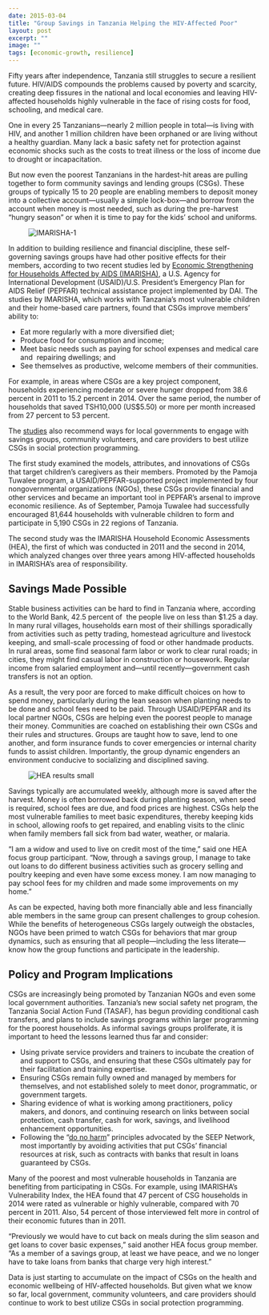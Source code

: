 ```yaml
---
date: 2015-03-04
title: "Group Savings in Tanzania Helping the HIV-Affected Poor"
layout: post
excerpt: ""
image: ""
tags: [economic-growth, resilience]
---
```

<p>Fifty years after independence, Tanzania still struggles to secure a resilient future. HIV/AIDS compounds the problems caused by poverty and scarcity, creating deep fissures in the national and local economies and leaving HIV-affected households highly vulnerable in the face of rising costs for food, schooling, and medical care.</p><p>One in every 25 Tanzanians—nearly 2 million people in total—is living with HIV, and another 1 million children have been orphaned or are living without a healthy guardian. Many lack a basic safety net for protection against economic shocks such as the costs to treat illness or the loss of income due to drought or incapacitation.</p><p>But now even the poorest Tanzanians in the hardest-hit areas are pulling together to form community savings and lending groups (CSGs). These groups of typically 15 to 20 people are enabling members to deposit money into a collective account—usually a simple lock-box—and borrow from the account when money is most needed, such as during the pre-harvest “hungry season” or when it is time to pay for the kids’ school and uniforms.</p><figure class="kg-card kg-image-card"><img src="https://pubs.ghost.io/uploads/IMARISHA-1.jpg" class="kg-image" alt="IMARISHA-1" loading="lazy"></figure><p>In addition to building resilience and financial discipline, these self-governing savings groups have had other positive effects for their members, according to two recent studies led by <a href="http://dai.com/our-work/projects/tanzania%E2%80%94economic-strenghthening-households-affected-aids-imarisha">Economic Strengthening for Households Affected by AIDS (IMARISHA)</a>, a U.S. Agency for International Development (USAID)/U.S. President’s Emergency Plan for AIDS Relief (PEPFAR) technical assistance project implemented by DAI. The studies by IMARISHA, which works with Tanzania’s most vulnerable children and their home-based care partners, found that CSGs improve members’ ability to:</p><ul><li>Eat more regularly with a more diversified diet;</li><li>Produce food for consumption and income;</li><li>Meet basic needs such as paying for school expenses and medical care and  repairing dwellings; and</li><li>See themselves as productive, welcome members of their communities.</li></ul><p>For example, in areas where CSGs are a key project component, households experiencing moderate or severe hunger dropped from 38.6 percent in 2011 to 15.2 percent in 2014. Over the same period, the number of households that saved TSH10,000 (US$5.50) or more per month increased from 27 percent to 53 percent.</p><p>The <a href="https://pubs.ghost.io/uploads/Community%20Savings%20Groups%20Paper%20for%20Arusha%20-%20DAI-%20Final.docx">studies</a> also recommend ways for local governments to engage with savings groups, community volunteers, and care providers to best utilize CSGs in social protection programming.</p><p>The first study examined the models, attributes, and innovations of CSGs that target children’s caregivers as their members. Promoted by the Pamoja Tuwalee program, a USAID/PEPFAR-supported project implemented by four nongovernmental organizations (NGOs), these CSGs provide financial and other services and became an important tool in PEPFAR’s arsenal to improve economic resilience. As of September, Pamoja Tuwalee had successfully encouraged 81,644 households with vulnerable children to form and participate in 5,190 CSGs in 22 regions of Tanzania.</p><p>The second study was the IMARISHA Household Economic Assessments (HEA), the first of which was conducted in 2011 and the second in 2014, which analyzed changes over three years among HIV-affected households in IMARISHA’s area of responsibility.</p><h2 id="savings-made-possible">Savings Made Possible</h2><p>Stable business activities can be hard to find in Tanzania where, according to the World Bank, 42.5 percent of  the people live on less than $1.25 a day. In many rural villages, households earn most of their shillings sporadically from activities such as petty trading, homestead agriculture and livestock keeping, and small-scale processing of food or other handmade products. In rural areas, some find seasonal farm labor or work to clear rural roads; in cities, they might find casual labor in construction or housework. Regular income from salaried employment and—until recently—government cash transfers is not an option.</p><p>As a result, the very poor are forced to make difficult choices on how to spend money, particularly during the lean season when planting needs to be done and school fees need to be paid. Through USAID/PEPFAR and its local partner NGOs, CSGs are helping even the poorest people to manage their money. Communities are coached on establishing their own CSGs and their rules and structures. Groups are taught how to save, lend to one another, and form insurance funds to cover emergencies or internal charity funds to assist children. Importantly, the group dynamic engenders an environment conducive to socializing and disciplined saving.</p><figure class="kg-card kg-image-card"><img src="https://pubs.ghost.io/uploads/HEA%20results%20small.jpg" class="kg-image" alt="HEA results small" loading="lazy"></figure><p>Savings typically are accumulated weekly, although more is saved after the harvest. Money is often borrowed back during planting season, when seed is required, school fees are due, and food prices are highest. CSGs help the most vulnerable families to meet basic expenditures, thereby keeping kids in school, allowing roofs to get repaired, and enabling visits to the clinic when family members fall sick from bad water, weather, or malaria.</p><p>“I am a widow and used to live on credit most of the time,” said one HEA focus group participant. “Now, through a savings group, I manage to take out loans to do different business activities such as grocery selling and poultry keeping and even have some excess money. I am now managing to pay school fees for my children and made some improvements on my home.”</p><p>As can be expected, having both more financially able and less financially able members in the same group can present challenges to group cohesion. While the benefits of heterogeneous CSGs largely outweigh the obstacles, NGOs have been primed to watch CSGs for behaviors that mar group dynamics, such as ensuring that all people—including the less literate—know how the group functions and participate in the leadership.</p><h2 id="policy-and-program-implications">Policy and Program Implications</h2><p>CSGs are increasingly being promoted by Tanzanian NGOs and even some local government authorities. Tanzania’s new social safety net program, the Tanzania Social Action Fund (TASAF), has begun providing conditional cash transfers, and plans to include savings programs within larger programming for the poorest households. As informal savings groups proliferate, it is important to heed the lessons learned thus far and consider:</p><ul><li>Using private service providers and trainers to incubate the creation of and support to CSGs, and ensuring that these CSGs ultimately pay for their facilitation and training expertise.</li><li>Ensuring CSGs remain fully owned and managed by members for themselves, and not established solely to meet donor, programmatic, or government targets.</li><li>Sharing evidence of what is working among practitioners, policy makers, and donors, and continuing research on links between social protection, cash transfer, cash for work, savings, and livelihood enhancement opportunities.</li><li>Following the “<a href="http://seeplearning.org/donoharm/">do no harm</a>” principles advocated by the SEEP Network, most importantly by avoiding activities that put CSGs’ financial resources at risk, such as contracts with banks that result in loans guaranteed by CSGs.</li></ul><p>Many of the poorest and most vulnerable households in Tanzania are benefiting from participating in CSGs. For example, using IMARISHA’s Vulnerability Index, the HEA found that 47 percent of CSG households in 2014 were rated as vulnerable or highly vulnerable, compared with 70 percent in 2011. Also, 54 percent of those interviewed felt more in control of their economic futures than in 2011.</p><p>“Previously we would have to cut back on meals during the slim season and get loans to cover basic expenses,” said another HEA focus group member. “As a member of a savings group, at least we have peace, and we no longer have to take loans from banks that charge very high interest.”</p><p>Data is just starting to accumulate on the impact of CSGs on the health and economic wellbeing of HIV-affected households. But given what we know so far, local government, community volunteers, and care providers should continue to work to best utilize CSGs in social protection programming.</p>
  